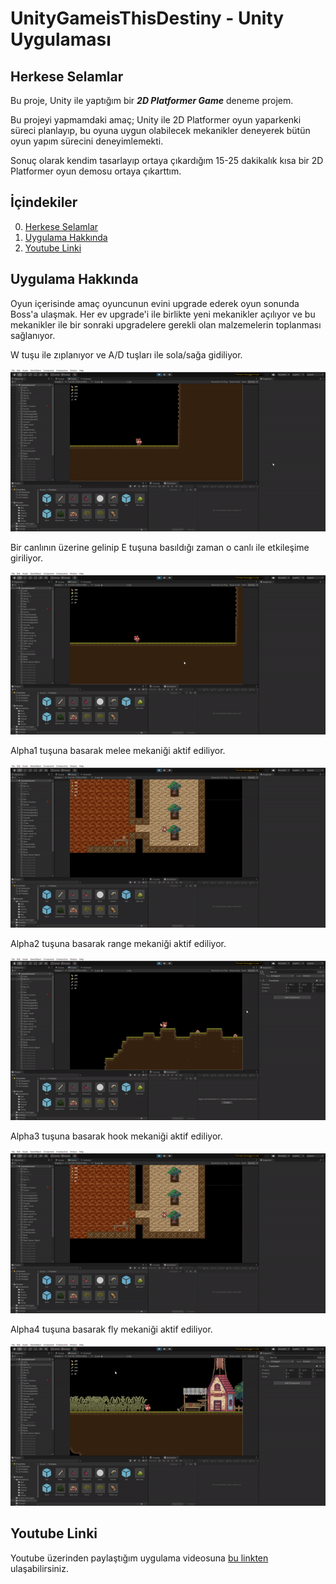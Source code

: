 # UnityGameisThisDestiny - Unity Uygulaması

## Herkese Selamlar

Bu proje, Unity ile yaptığım bir ***2D Platformer Game*** deneme projem.

Bu projeyi yapmamdaki amaç; Unity ile 2D Platformer oyun yaparkenki süreci planlayıp, bu oyuna uygun olabilecek mekanikler deneyerek bütün oyun yapım sürecini deneyimlemekti.

Sonuç olarak kendim tasarlayıp ortaya çıkardığım 15-25 dakikalık kısa bir 2D Platformer oyun demosu ortaya çıkarttım.
## İçindekiler

0. [Herkese Selamlar](#herkese-selamlar)
1. [Uygulama Hakkında](#uygulama-hakkında)
2. [Youtube Linki](#youtube-linki)

## Uygulama Hakkında

Oyun içerisinde amaç oyuncunun evini upgrade ederek oyun sonunda Boss'a ulaşmak. Her ev upgrade'i ile birlikte yeni mekanikler açılıyor ve bu mekanikler ile bir sonraki upgradelere gerekli olan malzemelerin toplanması sağlanıyor.

W tuşu ile zıplanıyor ve A/D tuşları ile sola/sağa gidiliyor. 

![](./examples/movement.gif)

Bir canlının üzerine gelinip E tuşuna basıldığı zaman o canlı ile etkileşime giriliyor.

![](./examples/pressE.gif)

Alpha1 tuşuna basarak melee mekaniği aktif ediliyor.

![](./examples/melee.gif)

Alpha2 tuşuna basarak range mekaniği aktif ediliyor.

![](./examples/range.gif)

Alpha3 tuşuna basarak hook mekaniği aktif ediliyor.

![](./examples/hook.gif)

Alpha4 tuşuna basarak fly mekaniği aktif ediliyor.

![](./examples/flight.gif)

## Youtube Linki

Youtube üzerinden paylaştığım uygulama videosuna [bu linkten](https://youtu.be/q6K7yAp-kCs) ulaşabilirsiniz.
